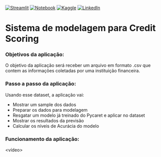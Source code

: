[![Streamlit](https://img.shields.io/badge/Streamlit-FF4B4B?style=for-the-badge&logo=Streamlit&logoColor=white)](https://sabrynavc-credit-scoring.streamlit.app/)
[![Notebook](https://img.shields.io/badge/jupyter-%23FA0F00.svg?style=for-the-badge&logo=jupyter&logoColor=white)](https://github.com/SabrynaVC/CreditScoring/blob/main/Mod38Projeto.ipynb)
[![Kaggle](https://img.shields.io/badge/Kaggle-20BEFF?style=for-the-badge&logo=Kaggle&logoColor=white)](https://www.kaggle.com/sabrynaviola)
[![LinkedIn](https://img.shields.io/badge/LinkedIn-0077B5?style=for-the-badge&logo=linkedin&logoColor=white)](https://www.linkedin.com/in/sabryna-viola/)

# Sistema de modelagem para Credit Scoring

### Objetivos da aplicação:

O objetivo da aplicação será receber um arquivo em formato .csv que contem as informações coletadas por uma instituição financeira.

### Passo a passo da aplicação:

Usando esse dataset, a aplicação vai:
- Mostrar um sample dos dados
- Preparar os dados para modelagem
- Resgatar um modelo já treinado do Pycaret e aplicar no dataset
- Mostrar os resultados da previsão
- Calcular os níveis de Acurácia do modelo

### Funcionamento da aplicação:

<vídeo>
